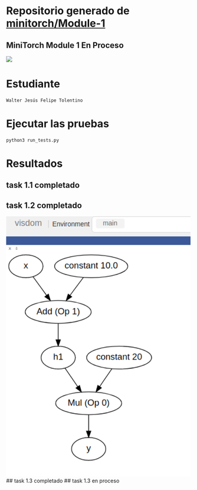 # Repositorio generado de [minitorch/Module-1](https://github.com/minitorch/Module-1)
## MiniTorch Module 1 En Proceso

<img src="https://minitorch.github.io/_images/match.png" width="100px">

# Estudiante 
	Walter Jesús Felipe Tolentino
	
# Ejecutar las pruebas
```
python3 run_tests.py
```
# Resultados

## task 1.1 completado
## task 1.2 completado
<img src="grafo-computacional.png" width="500px">
## task 1.3 completado
## task 1.3 en proceso
